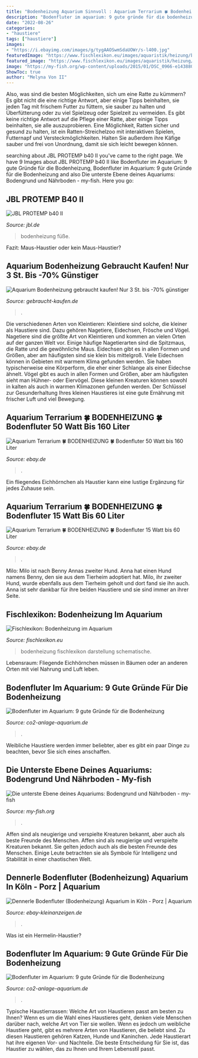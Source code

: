 ```yaml
---
title: "Bodenheizung Aquarium Sinnvoll : Aquarium Terrarium 🍀 Bodenheizung 🍀 Bodenfluter 15 Watt Bis 60 Liter"
description: "Bodenfluter im aquarium: 9 gute gründe für die bodenheizung"
date: "2022-08-26"
categories:
- "haustiere"
tags: ["haustiere"]
images:
- "https://i.ebayimg.com/images/g/tygAAOSwmSdaUOWr/s-l400.jpg"
featuredImage: "https://www.fischlexikon.eu/images/aquaristik/heizung/bodenheizung.jpg"
featured_image: "https://www.fischlexikon.eu/images/aquaristik/heizung/bodenheizung.jpg"
image: "https://my-fish.org/wp-content/uploads/2015/01/DSC_0966-e1438806112513-1800x1080.jpg"
ShowToc: true
author: "Melyna Von II"
---
```



Also, was sind die besten Möglichkeiten, sich um eine Ratte zu kümmern? Es gibt nicht die eine richtige Antwort, aber einige Tipps beinhalten, sie jeden Tag mit frischem Futter zu füttern, sie sauber zu halten und Überfütterung oder zu viel Spielzeug oder Spielzeit zu vermeiden.
Es gibt keine richtige Antwort auf die Pflege einer Ratte, aber einige Tipps beinhalten, sie alle auszuprobieren. Eine Möglichkeit, Ratten sicher und gesund zu halten, ist ein Ratten-Streichelzoo mit interaktiven Spielen, Futternapf und Versteckmöglichkeiten. Halten Sie außerdem ihre Käfige sauber und frei von Unordnung, damit sie sich leicht bewegen können.

	

		
searching about JBL PROTEMP b40 II you've came to the right page. We have 9 Images about JBL PROTEMP b40 II like Bodenfluter im Aquarium: 9 gute Gründe für die Bodenheizung, Bodenfluter im Aquarium: 9 gute Gründe für die Bodenheizung and also Die unterste Ebene deines Aquariums: Bodengrund und Nährboden - my-fish. Here you go:
		
    
## JBL PROTEMP B40 II

<img loading=lazy src="https://www.jbl.de/images/container/w470_h282/85192.jpg" onerror="this.onerror=null;this.src='https://tse4.mm.bing.net/th?id=OIP.1eBozOTFGX_mH1S5O18zsQAAAA&amp;pid=15.1';" alt="JBL PROTEMP b40 II">

_Source: jbl.de_

>bodenheizung füße. 

	

Fazit: Maus-Haustier oder kein Maus-Haustier?

    
## Aquarium Bodenheizung Gebraucht Kaufen! Nur 3 St. Bis -70% Günstiger

<img loading=lazy src="https://www.gebraucht-kaufen.de/sh-img/aquarium_bodenfluter_aquarium%2Bbodenheizung.jpg" onerror="this.onerror=null;this.src='https://tse4.mm.bing.net/th?id=OIP.CQSViuyNgDoDotDViCRM1gHaFj&amp;pid=15.1';" alt="Aquarium Bodenheizung gebraucht kaufen! Nur 3 St. bis -70% günstiger">

_Source: gebraucht-kaufen.de_

>. 

	

Die verschiedenen Arten von Kleintieren:
Kleintiere sind solche, die kleiner als Haustiere sind. Dazu gehören Nagetiere, Eidechsen, Frösche und Vögel. Nagetiere sind die größte Art von Kleintieren und kommen an vielen Orten auf der ganzen Welt vor. Einige häufige Nagetierarten sind die Spitzmaus, die Ratte und die gewöhnliche Maus. Eidechsen gibt es in allen Formen und Größen, aber am häufigsten sind sie klein bis mittelgroß. Viele Eidechsen können in Gebieten mit warmem Klima gefunden werden. Sie haben typischerweise eine Körperform, die eher einer Schlange als einer Eidechse ähnelt. Vögel gibt es auch in allen Formen und Größen, aber am häufigsten sieht man Hühner- oder Eiervögel. Diese kleinen Kreaturen können sowohl in kalten als auch in warmen Klimazonen gefunden werden. Der Schlüssel zur Gesunderhaltung Ihres kleinen Haustieres ist eine gute Ernährung mit frischer Luft und viel Bewegung.

    
## Aquarium Terrarium 🍀 BODENHEIZUNG 🍀 Bodenfluter 50 Watt Bis 160 Liter

<img loading=lazy src="https://i.ebayimg.com/images/g/tygAAOSwmSdaUOWr/s-l400.jpg" onerror="this.onerror=null;this.src='https://tse1.mm.bing.net/th?id=OIP.leVHP6db76cue7YWzq3qOwAAAA&amp;pid=15.1';" alt="Aquarium Terrarium 🍀 BODENHEIZUNG 🍀 Bodenfluter 50 Watt bis 160 Liter">

_Source: ebay.de_

>. 

	

Ein fliegendes Eichhörnchen als Haustier kann eine lustige Ergänzung für jedes Zuhause sein.

    
## Aquarium Terrarium 🍀 BODENHEIZUNG 🍀 Bodenfluter 15 Watt Bis 60 Liter

<img loading=lazy src="https://cdn04.trixum.de/upload2/179000/178986/4/4ca1849d53c4d1b68f887fdc0f873c2a3.jpg" onerror="this.onerror=null;this.src='https://tse3.mm.bing.net/th?id=OIP.8OdQE5pcqD4yD46j5JEidgHaHU&amp;pid=15.1';" alt="Aquarium Terrarium 🍀 BODENHEIZUNG 🍀 Bodenfluter 15 Watt bis 60 Liter">

_Source: ebay.de_

>. 

	

Milo: Milo ist nach Benny Annas zweiter Hund.
Anna hat einen Hund namens Benny, den sie aus dem Tierheim adoptiert hat. Milo, ihr zweiter Hund, wurde ebenfalls aus dem Tierheim geholt und dort fand sie ihn auch. Anna ist sehr dankbar für ihre beiden Haustiere und sie sind immer an ihrer Seite.

    
## Fischlexikon: Bodenheizung Im Aquarium

<img loading=lazy src="https://www.fischlexikon.eu/images/aquaristik/heizung/bodenheizung.jpg" onerror="this.onerror=null;this.src='https://tse1.mm.bing.net/th?id=OIP.Ayi_V_6k2Vd2U3VPLWwRLgHaIB&amp;pid=15.1';" alt="Fischlexikon: Bodenheizung im Aquarium">

_Source: fischlexikon.eu_

>bodenheizung fischlexikon darstellung schematische. 

	

Lebensraum: Fliegende Eichhörnchen müssen in Bäumen oder an anderen Orten mit viel Nahrung und Luft leben.

    
## Bodenfluter Im Aquarium: 9 Gute Gründe Für Die Bodenheizung

<img loading=lazy src="https://co2-anlage-aquarium.de/wp-content/uploads/2021/01/Bodenheizung-und-Bodenfluter-im-Aquarium-300x210.jpg" onerror="this.onerror=null;this.src='https://tse3.mm.bing.net/th?id=OIP.cOxLSNwMyWZ7rr4DYqdkRwAAAA&amp;pid=15.1';" alt="Bodenfluter im Aquarium: 9 gute Gründe für die Bodenheizung">

_Source: co2-anlage-aquarium.de_

>. 

	

Weibliche Haustiere werden immer beliebter, aber es gibt ein paar Dinge zu beachten, bevor Sie sich eines anschaffen.

    
## Die Unterste Ebene Deines Aquariums: Bodengrund Und Nährboden - My-fish

<img loading=lazy src="https://my-fish.org/wp-content/uploads/2015/01/DSC_0966-e1438806112513-1800x1080.jpg" onerror="this.onerror=null;this.src='https://tse1.mm.bing.net/th?id=OIP.12OtnnyzMd_N9yF7I4v-RwHaEc&amp;pid=15.1';" alt="Die unterste Ebene deines Aquariums: Bodengrund und Nährboden - my-fish">

_Source: my-fish.org_

>. 

	

Affen sind als neugierige und verspielte Kreaturen bekannt, aber auch als beste Freunde des Menschen.
Affen sind als neugierige und verspielte Kreaturen bekannt. Sie gelten jedoch auch als die besten Freunde des Menschen. Einige Leute betrachten sie als Symbole für Intelligenz und Stabilität in einer chaotischen Welt.

    
## Dennerle Bodenfluter (Bodenheizung) Aquarium In Köln - Porz | Aquarium

<img loading=lazy src="https://i.ebayimg.com/00/s/MTYwMFgxMjAw/z/kCIAAOSwEx5gnm6X/$_1.JPG" onerror="this.onerror=null;this.src='https://tse4.mm.bing.net/th?id=OIP.HcmP0dO_yqSs7tCYanZTHwAAAA&amp;pid=15.1';" alt="Dennerle Bodenfluter (Bodenheizung) Aquarium in Köln - Porz | Aquarium">

_Source: ebay-kleinanzeigen.de_

>. 

	

Was ist ein Hermelin-Haustier?

    
## Bodenfluter Im Aquarium: 9 Gute Gründe Für Die Bodenheizung

<img loading=lazy src="https://co2-anlage-aquarium.de/wp-content/uploads/2021/01/Funktionsweise-einer-Bodenheizung-im-Aquarium-300x151.jpg" onerror="this.onerror=null;this.src='https://tse1.mm.bing.net/th?id=OIP.okN0n4P4onfWjqVyJnh8DAAAAA&amp;pid=15.1';" alt="Bodenfluter im Aquarium: 9 gute Gründe für die Bodenheizung">

_Source: co2-anlage-aquarium.de_

>. 

	

Typische Haustierrassen: Welche Art von Haustieren passt am besten zu Ihnen?
Wenn es um die Wahl eines Haustieres geht, denken viele Menschen darüber nach, welche Art von Tier sie wollen. Wenn es jedoch um weibliche Haustiere geht, gibt es mehrere Arten von Haustieren, die beliebt sind. Zu diesen Haustieren gehören Katzen, Hunde und Kaninchen. Jede Haustierart hat ihre eigenen Vor- und Nachteile. Die beste Entscheidung für Sie ist, das Haustier zu wählen, das zu Ihnen und Ihrem Lebensstil passt.

